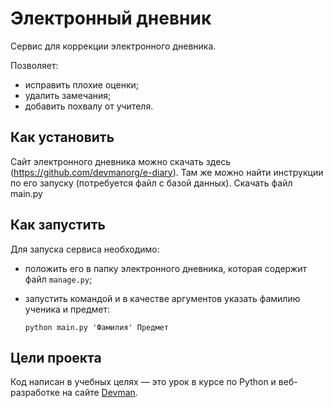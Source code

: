 # Электронный дневник

Сервис для коррекции электронного дневника.

Позволяет:
- исправить плохие оценки;
- удалить замечания;
- добавить похвалу от учителя.

## Как установить

Сайт электронного дневника можно скачать здесь (https://github.com/devmanorg/e-diary).
Там же можно найти инструкции по его запуску (потребуется файл с базой данных).
Скачать файл main.py

## Как запустить

Для запуска сервиса необходимо:
- положить его в папку электронного дневника, которая содержит файл `manage.py`;
- запустить командой и в качестве аргументов указать фамилию ученика и предмет:

   `python main.py 'Фамилия' Предмет`

## Цели проекта
Код написан в учебных целях — это урок в курсе по Python и веб-разработке на сайте [Devman](https://dvmn.org).
